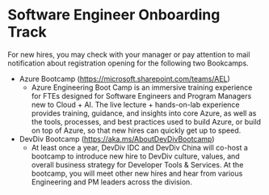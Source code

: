 # Software Engineer Onboarding Track

For new hires, you may check with your manager or pay attention to mail notification about registration opening for the following two Bookcamps. 

- Azure Bootcamp (https://microsoft.sharepoint.com/teams/AEL)
    - Azure Engineering Boot Camp is an immersive training experience for FTEs designed for Software Engineers and Program Managers new to Cloud + AI. The live lecture + hands-on-lab experience provides training, guidance, and insights into core Azure, as well as the tools, processes, and best practices used to build Azure, or build on top of Azure, so that new hires can quickly get up to speed. 
- DevDiv Bootcamp (https://aka.ms/AboutDevDivBootcamp)
    - At least once a year, DevDiv IDC and DevDiv China will co-host a bootcamp to introduce new hire to DevDiv culture, values, and overall business strategy for Developer Tools & Services. At the bootcamp, you will meet other new hires and hear from various Engineering and PM leaders across the division.